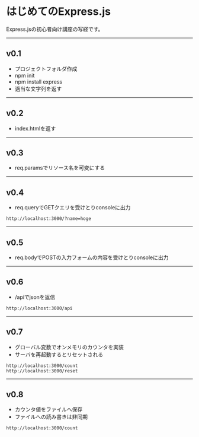 # はじめてのExpress.js

Express.jsの初心者向け講座の写経です。

---

## v0.1

- プロジェクトフォルダ作成
- npm init
- npm install express
- 適当な文字列を返す

---

## v0.2

- index.htmlを返す

---

## v0.3

- req.paramsでリソース名を可変にする

---

## v0.4

- req.queryでGETクエリを受けとりconsoleに出力

```
http://localhost:3000/?name=hoge
```

---

## v0.5

- req.bodyでPOSTの入力フォームの内容を受けとりconsoleに出力

---

## v0.6

- /apiでjsonを返信

```
http://localhost:3000/api
```

---

## v0.7

- グローバル変数でオンメモリのカウンタを実装
- サーバを再起動するとリセットされる

```
http://localhost:3000/count
http://localhost:3000/reset
```
---

## v0.8

- カウンタ値をファイルへ保存
- ファイルへの読み書きは非同期

```
http://localhost:3000/count
```